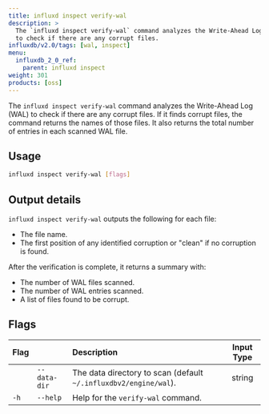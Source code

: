 ```yaml
---
title: influxd inspect verify-wal
description: >
  The `influxd inspect verify-wal` command analyzes the Write-Ahead Log (WAL)
  to check if there are any corrupt files.
influxdb/v2.0/tags: [wal, inspect]
menu:
  influxdb_2_0_ref:
    parent: influxd inspect
weight: 301
products: [oss]
---
```


The `influxd inspect verify-wal` command analyzes the Write-Ahead Log (WAL)
to check if there are any corrupt files.
If it finds corrupt files, the command returns the names of those files.
It also returns the total number of entries in each scanned WAL file.

## Usage
```sh
influxd inspect verify-wal [flags]
```

## Output details
`influxd inspect verify-wal` outputs the following for each file:

- The file name.
- The first position of any identified corruption or "clean" if no corruption is found.

After the verification is complete, it returns a summary with:

- The number of WAL files scanned.
- The number of WAL entries scanned.
- A list of files found to be corrupt.

## Flags
| Flag |              | Description                                                      | Input Type |
|:---- |:---          |:-----------                                                      |:----------:|
|      | `--data-dir` | The data directory to scan (default `~/.influxdbv2/engine/wal`). | string     |
| `-h` | `--help`     | Help for the `verify-wal` command.                               |            |
